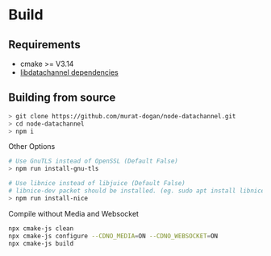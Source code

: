# Build

## Requirements

- cmake >= V3.14
- [libdatachannel dependencies](https://github.com/paullouisageneau/libdatachannel/blob/master/README.md#dependencies)

## Building from source

```sh
> git clone https://github.com/murat-dogan/node-datachannel.git
> cd node-datachannel
> npm i
```

Other Options

```sh
# Use GnuTLS instead of OpenSSL (Default False)
> npm run install-gnu-tls

# Use libnice instead of libjuice (Default False)
# libnice-dev packet should be installed. (eg. sudo apt install libnice-dev)
> npm run install-nice
```

Compile without Media and Websocket
```sh
npx cmake-js clean
npx cmake-js configure --CDNO_MEDIA=ON --CDNO_WEBSOCKET=ON
npx cmake-js build
```
